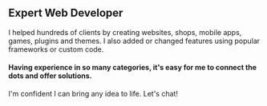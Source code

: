 ## Expert Web Developer

I helped hundreds of clients by creating websites, shops, mobile apps, games, plugins and themes. I also added or changed features using popular frameworks or custom code.

#### Having experience in so many categories, it's easy for me to connect the dots and offer solutions. 

I'm confident I can bring any idea to life. Let's chat!

